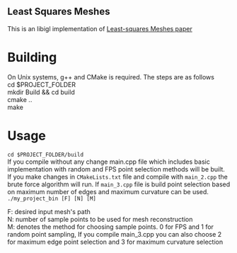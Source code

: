 ## Least Squares Meshes
This is an libigl implementation of [Least-squares Meshes paper](https://igl.ethz.ch/projects/Laplacian-mesh-processing/ls-meshes/ls-meshes.pdf)

# Building
On Unix systems, g++ and CMake is required. The steps are as follows <br/>
cd $PROJECT_FOLDER <br/>
mkdir Build && cd build <br/>
cmake .. <br/>
make 


# Usage
`cd $PROJECT_FOLDER/build` <br/>
If you compile without any change main.cpp file which includes basic implementation with random and FPS point selection methods will be built. If you make changes in `CMakeLists.txt` file and compile with `main_2.cpp` the brute force algorithm will run. If `main_3.cpp` file is build point selection based on maximum number of edges and maximum curvature can be used. <br/>
`./my_project_bin [F] [N] [M]` <br/>

F: desired input mesh's path <br/>
N: number of sample points to be used for mesh reconstruction <br/>
M: denotes the method for choosing sample points. 0 for FPS and
1 for random point sampling, If you compile main_3.cpp you can also choose 2 for maximum edge point selection and 3 for maximum curvature selection
